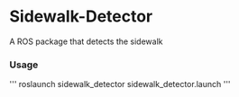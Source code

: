 # Sidewalk-Detector
A ROS package that detects the sidewalk

### Usage
'''
roslaunch sidewalk_detector sidewalk_detector.launch
'''
